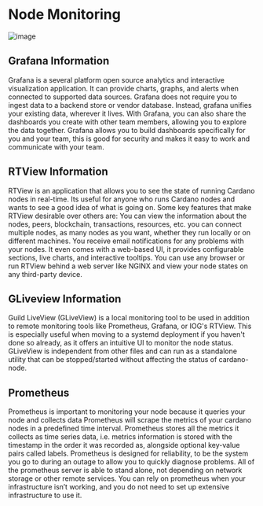 # Node Monitoring

![image](https://user-images.githubusercontent.com/73615683/134784880-c3fe9577-06aa-48a1-bf4f-332f59679287.png)

## Grafana Information

Grafana is a several platform open source analytics and interactive visualization application. It can provide charts, graphs, and alerts when connected to supported data sources. Grafana does not require you to ingest data to a backend store or vendor database. Instead, grafana unifies your existing data, wherever it lives. With Grafana, you can also share the dashboards you create with other team members, allowing you to explore the data together. Grafana allows you to build dashboards specifically for you and your team, this is good for security and makes it easy to work and communicate with your team.

## RTView Information

RTView is an application that allows you to see the state of running Cardano nodes in real-time. Its useful for anyone who runs Cardano nodes and wants to see a good idea of what is going on. Some key features that make RTView desirable over others are: You can view the information about the nodes, peers, blockchain, transactions, resources, etc. you can connect multiple nodes, as many nodes as you want, whether they run locally or on different machines. You receive email notifications for any problems with your nodes. It even comes with a web-based UI, it provides configurable sections, live charts, and interactive tooltips. You can use any browser or run RTView behind a web server like NGINX and view your node states on any third-party device.

## GLiveview Information

Guild LiveView \(GLiveView\) is a local monitoring tool to be used in addition to remote monitoring tools like Prometheus, Grafana, or IOG's RTView. This is especially useful when moving to a systemd deployment if you haven't done so already, as it offers an intuitive UI to monitor the node status. GLiveView is independent from other files and can run as a standalone utility that can be stopped/started without affecting the status of cardano-node.

## Prometheus

Prometheus is important to monitoring your node because it queries your node and collects data Prometheus will scrape the metrics of your cardano nodes in a predefined time interval. Prometheus stores all the metrics it collects as time series data, i.e. metrics information is stored with the timestamp in the order it was recorded as, alongside optional key-value pairs called labels. Prometheus is designed for reliability, to be the system you go to during an outage to allow you to quickly diagnose problems. All of the prometheus server is able to stand alone, not depending on network storage or other remote services. You can rely on prometheus when your infrastructure isn’t working, and you do not need to set up extensive infrastructure to use it.


